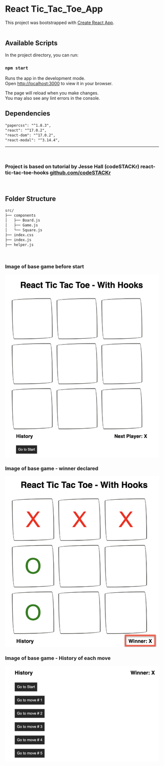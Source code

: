 # React Tic_Tac_Toe_App

This project was bootstrapped with [Create React App](https://github.com/facebook/create-react-app).
<br />
<br />

## Available Scripts

In the project directory, you can run:

### `npm start`

Runs the app in the development mode.\
Open [http://localhost:3000](http://localhost:3000) to view it in your browser.

The page will reload when you make changes.\
You may also see any lint errors in the console.

## Dependencies

    "papercss": "^1.8.3",
    "react": "^17.0.2",
    "react-dom": "^17.0.2",
    "react-modal": "^3.14.4",

---

<br />

### Project is based on tutorial by Jesse Hall (codeSTACKr) react-tic-tac-toe-hooks [github.com/codeSTACKr](https://github.com/codeSTACKr/react-tic-tac-toe-hooks)

<br />

## Folder Structure

```
src/
├── components
│   ├── Board.js
│   ├── Game.js
│   └── Square.js
├── index.css
├── index.js
├── helper.js

```

<br />

### Image of base game before start

!["Image of base game before start"](https://github.com/TJ-Blinn/React_tic_tac_toe/blob/main/docs/base_app_screenshot.png?raw=true)

### Image of base game - winner declared

!["Image of base game - winner declared"](https://github.com/TJ-Blinn/React_tic_tac_toe/blob/main/docs/filled-board_winnerpng.png?raw=true)

### Image of base game - History of each move

!["Image of base game - History of each move"](https://github.com/TJ-Blinn/React_tic_tac_toe/blob/main/docs/history%20track.png?raw=true)
